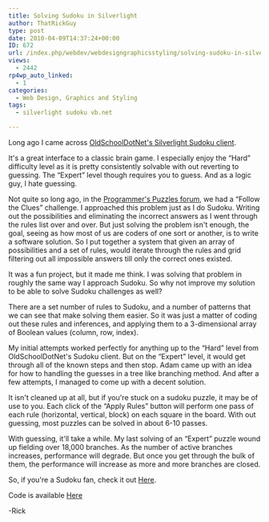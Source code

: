 ```yaml
---
title: Solving Sudoku in Silverlight
author: ThatRickGuy
type: post
date: 2010-04-09T14:37:24+00:00
ID: 672
url: /index.php/webdev/webdesigngraphicsstyling/solving-sudoku-in-silverlight/
views:
  - 2442
rp4wp_auto_linked:
  - 1
categories:
  - Web Design, Graphics and Styling
tags:
  - silverlight sudoku vb.net

---
```

Long ago I came across [OldSchoolDotNet's Silverlight Sudoku client][1]. 

It's a great interface to a classic brain game. I especially enjoy the “Hard” difficulty level as it is pretty consistently solvable with out reverting to guessing. The “Expert” level though requires you to guess. And as a logic guy, I hate guessing. 

Not quite so long ago, in the [Programmer's Puzzles forum][2], we had a “Follow the Clues” challenge. I approached this problem just as I do Sudoku. Writing out the possibilities and eliminating the incorrect answers as I went through the rules list over and over. But just solving the problem isn't enough, the goal, seeing as how most of us are coders of one sort or another, is to write a software solution. So I put together a system that given an array of possibilities and a set of rules, would iterate through the rules and grid filtering out all impossible answers till only the correct ones existed.

It was a fun project, but it made me think. I was solving that problem in roughly the same way I approach Sudoku. So why not improve my solution to be able to solve Sudoku challenges as well?

There are a set number of rules to Sudoku, and a number of patterns that we can see that make solving them easier. So it was just a matter of coding out these rules and inferences, and applying them to a 3-dimensional array of Boolean values (column, row, index).

My initial attempts worked perfectly for anything up to the “Hard” level from OldSchoolDotNet's Sudoku client. But on the “Expert” level, it would get through all of the known steps and then stop. Adam came up with an idea for how to handling the guesses in a tree like branching method. And after a few attempts, I managed to come up with a decent solution.

It isn't cleaned up at all, but if you're stuck on a sudoku puzzle, it may be of use to you. Each click of the “Apply Rules” button will perform one pass of each rule (horizontal, vertical, block) on each square in the board. With out guessing, most puzzles can be solved in about 6-10 passes. 

With guessing, it'll take a while. My last solving of an “Expert” puzzle wound up fielding over 18,000 branches. As the number of active branches increases, performance will degrade. But once you get through the bulk of them, the performance will increase as more and more branches are closed.

So, if you're a Sudoku fan, check it out [Here][3].

Code is available [Here][4]

-Rick

 [1]: http://oldschooldotnet.blogspot.com/2009/03/sudoku-in-silverlight.html
 [2]: http://forum.ltd.local/viewforum.php?f=102
 [3]: http://ringdev.com.web10.reliabledomainspace.com/code/sodukusolver/index.html
 [4]: http://ringdev.com.web10.reliabledomainspace.com/code/sodukusolver/SodukuSolver.zip